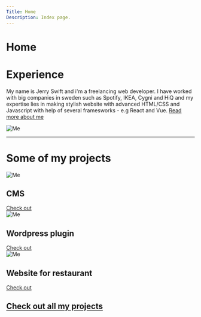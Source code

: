 ```yaml
---
Title: Home
Description: Index page.
---
```


Home
==========================



<div class="index-intro">
    <h1>Experience</h1>
    <p>My name is Jerry Swift and i'm a freelancing web developer. I have worked with big companies in sweden such as Spotify, IKEA, Cygni and HiQ and my expertise lies in making stylish website with advanced HTML/CSS and Javascript with help of several framesworks - e.g React and Vue. 
    <a href="./about" alt="about-page">Read more about me </a>
    </p>
</div>
<picture>
    <source media="(min-width: 668px)" srcset="../projekt/image/person_doesnt_exist.jpeg&w=350" alt="Me">
    <source media="(min-width: 376px)" srcset="../projekt/image/person_doesnt_exist.jpeg&w=300" alt="Me"> 
    <img src="../projekt/image/person_doesnt_exist.jpeg&w=350" alt="Me">
</picture>


<div class="sb sb-home">
      <small></small>
      <hr class="section-break-3" />
</div>

<h1 class="projects-header">Some of my projects </h1>

<div class="project-about">
        <picture>
            <source media="(min-width: 668px)" srcset="../projekt/image/projects/CMS.jpg&w=350" alt="Me">
            <source media="(min-width: 376px)" srcset="../projekt/image/projects/CMS.jpg&w=300" alt="Me"> 
            <img src="../projekt/image/projects/CMS.jpg&w=300" alt="Me">
        </picture>
        <h2>CMS </h2>
        <a href="./highlights" alt="about-page">Check out</a>
</div>
<div class="project-about">
        <picture>
            <source media="(min-width: 668px)" srcset="../projekt/image/projects/wordpress_plugin.jpg&w=350" alt="Me">
            <source media="(min-width: 376px)" srcset="../projekt/image/projects/wordpress_plugin.jpg&w=300" alt="Me"> 
            <img src="../projekt/image/projects/wordpress_plugin.jpg&w=300" alt="Me">
        </picture>
        <h2>Wordpress plugin</h2>
        <a href="./highlights" alt="about-page">Check out</a>
</div>
<div class="project-about">
        <picture>
            <source media="(min-width: 668px)" srcset="../projekt/image/projects/restaurant.jpg&w=350" alt="Me">
            <source media="(min-width: 376px)" srcset="../projekt/image/projects/restaurant.jpg&w=300" alt="Me"> 
            <img src="../projekt/image/projects/restaurant.jpg&w=300" alt="Me">
        </picture>
        <h2>Website for restaurant</h2>
        <a href="./highlights" alt="about-page">Check out</a>
    </div>

<h2 class="projects-link"><a href="./highlights"  alt="projects">Check out all my projects</a></h2>

</div>


